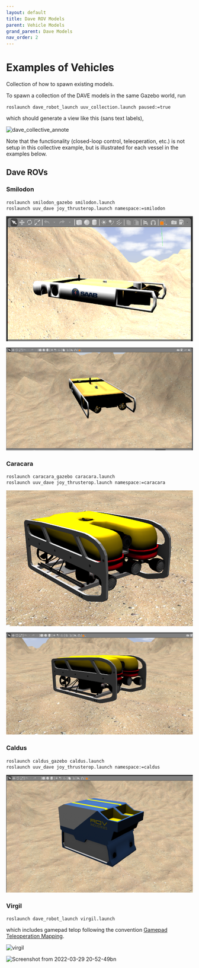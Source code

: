 ```yaml
---
layout: default
title: Dave ROV Models
parent: Vehicle Models
grand_parent: Dave Models
nav_order: 2
---
```


# Examples of Vehicles

Collection of how to spawn existing models.

To spawn a collection of the DAVE models in the same Gazebo world, run

```
roslaunch dave_robot_launch uuv_collection.launch paused:=true
```

which should generate a view like this (sans text labels),

![dave_collective_annote](https://user-images.githubusercontent.com/8921143/159903174-8c82c247-8aa1-46b5-b411-dca24cc4c3ad.png)

Note that the functionality (closed-loop control, teleoperation, etc.) is not setup in this collective example, but is illustrated for each vessel in the examples below.

## Dave ROVs

### Smilodon

```
roslaunch smilodon_gazebo smilodon.launch
roslaunch uuv_dave joy_thrusterop.launch namespace:=smilodon
```

![smilodon](../images/smilodon1.png)

![smilodon_rear](../images/smilodon_rear.png)


### Caracara

```
roslaunch caracara_gazebo caracara.launch
roslaunch uuv_dave joy_thrusterop.launch namespace:=caracara
```

![caracara](../images/caracara.png)

![caracara2](../images/caracara2.png)



### Caldus

```
roslaunch caldus_gazebo caldus.launch
roslaunch uuv_dave joy_thrusterop.launch namespace:=caldus
```

![caldus](../images/caldus.png)


### Virgil
```
roslaunch dave_robot_launch virgil.launch
```
which includes gamepad telop following the convention [Gamepad Teleoperation Mapping](contents/Logitech-F310-Gamepad-Mapping).


![virgil](https://user-images.githubusercontent.com/8268930/159816122-97fae421-ac6a-47f6-b344-06375ccff1d1.png)


![Screenshot from 2022-03-29 20-52-49bn](https://user-images.githubusercontent.com/8921143/160748396-98543533-a530-4384-b3b4-b67e80f9affd.png)



